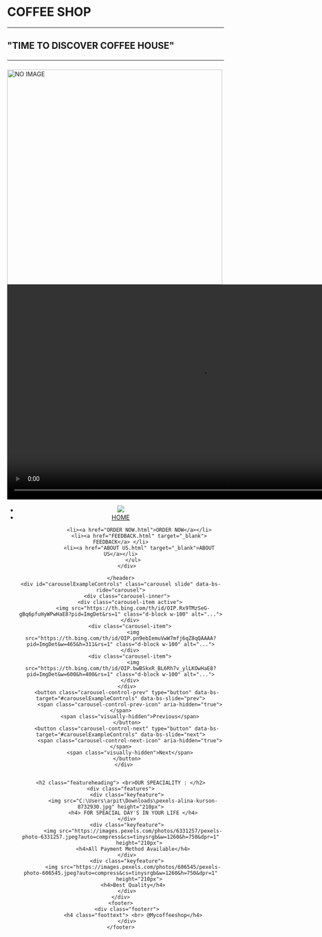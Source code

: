 <!DOCTYPE html>
<html lang="en">
<meta charset="UTF-8">
<meta name="viewport" content="width=device-width, initial-scale=1.0">
<title> COFFE Shop</title>

<link rel="stylesheet" href="coffe shop.css">

<head style="border-color: brown;">
    <h1> COFFEE SHOP</h1>
    <hr>
    <link href="https://cdn.jsdelivr.net/npm/bootstrap@5.0.2/dist/css/bootstrap.min.css" rel="stylesheet"
        integrity="sha384-EVSTQN3/azprG1Anm3QDgpJLIm9Nao0Yz1ztcQTwFspd3yD65VohhpuuCOmLASjC" crossorigin="anonymous">
    <script src="https://cdn.jsdelivr.net/npm/bootstrap@5.0.2/dist/js/bootstrap.bundle.min.js"
        integrity="sha384-MrcW6ZMFYlzcLA8Nl+NtUVF0sA7MsXsP1UyJoMp4YLEuNSfAP+JcXn/tWtIaxVXM"
        crossorigin="anonymous"></script>
</head>

<body>
    <p>
    <h2> "TIME TO DISCOVER COFFEE HOUSE"
        <HR>
    </h2>
    </p>
    <!-- image -->
    <img src="C:\Users\arpit\OneDrive\Desktop\coffee.jpeg" alt=" NO IMAGE" height="500px" width="500px">
    <!-- video -->
    <video
        src="https://player.vimeo.com/external/358526934.sd.mp4?s=4913979391b9596eaa5ebe17942bd68cfa91b1b7&profile_id=164&oauth2_token_id=57447761"
        controls height="500px" width="900px"></video>
    <header>
        <div class="navi">
            <ul>
                <li><img src="coffe logo.jpg"></li>
                <li><a href="COFFE SHOP.html">HOME</a></li>


                <li><a href="ORDER NOW.html">ORDER NOW</a></li>
                <li><a href="FEEDBACK.html" target="_blank"> FEEDBACK</a> </li>
                <li><a href="ABOUT US.html" target="_blank">ABOUT US</a></li>
            </ul>
        </div>
        
    </header>
    <div id="carouselExampleControls" class="carousel slide" data-bs-ride="carousel">
        <div class="carousel-inner">
          <div class="carousel-item active">
            <img src="https://th.bing.com/th/id/OIP.Rx9TMzSeG-gBq6pfuHyWPwHaE8?pid=ImgDet&rs=1" class="d-block w-100" alt="...">
          </div>
          <div class="carousel-item">
            <img src="https://th.bing.com/th/id/OIP.pn9ebIemuVwW7mfj6qZ8qQAAAA?pid=ImgDet&w=465&h=311&rs=1" class="d-block w-100" alt="...">
          </div>
          <div class="carousel-item">
            <img src="https://th.bing.com/th/id/OIP.bwBSkxR_BL6Rh7v_ylLKOwHaE8?pid=ImgDet&w=600&h=400&rs=1" class="d-block w-100" alt="...">
          </div>
        </div>
        <button class="carousel-control-prev" type="button" data-bs-target="#carouselExampleControls" data-bs-slide="prev">
          <span class="carousel-control-prev-icon" aria-hidden="true"></span>
          <span class="visually-hidden">Previous</span>
        </button>
        <button class="carousel-control-next" type="button" data-bs-target="#carouselExampleControls" data-bs-slide="next">
          <span class="carousel-control-next-icon" aria-hidden="true"></span>
          <span class="visually-hidden">Next</span>
        </button>
      </div>

   
    <h2 class="featureheading"> <br>OUR SPEACIALITY : </h2>
    <div class="features">
        <div class="keyfeature">
            <img src="C:\Users\arpit\Downloads\pexels-alina-kurson-8732930.jpg" height="210px">
            <h4> FOR SPEACIAL DAY'S IN YOUR LIFE </h4>
        </div>
        <div class="keyfeature">
            <img src="https://images.pexels.com/photos/6331257/pexels-photo-6331257.jpeg?auto=compress&cs=tinysrgb&w=1260&h=750&dpr=1"
                height="210px">
            <h4>All Payment Method Available</h4>
        </div>
        <div class="keyfeature">
            <img src="https://images.pexels.com/photos/606545/pexels-photo-606545.jpeg?auto=compress&cs=tinysrgb&w=1260&h=750&dpr=1"
                height="210px">
            <h4>Best Quality</h4>
        </div>
    </div>
    <footer>
        <div class="footerr">
            <h4 class="foottext"> <br> @Mycoffeeshop</h4>
        </div>
    </footer>

</body>

</html>
